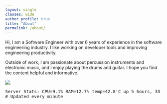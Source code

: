 ```yaml
---
layout: single
classes: wide
author_profile: true
title: "About"
permalink: /about/
---
```


Hi, I am a Software Engineer with over 6 years of experience in the software engineering industry. I like working on developer tools and improving engineering productivity.

Outside of work, I am passionate about percussion instruments and electronic music, and I enjoy playing the drums and guitar. I hope you find the content helpful and informative.

<img src='https://img.shields.io/badge/Hosted--on-Raspberry%20Pi%204-lightgrey?style=for-the-badge&logo=raspberrypi&color=red'>
<!-- Dynamic Data -->
<pre>
Server Stats: CPU=9.1% RAM=12.7% temp=42.8'C up 5 hours, 33 minutes
# Updated every minute
</pre>


